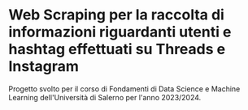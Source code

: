 # Web Scraping per la raccolta di informazioni riguardanti utenti e hashtag effettuati su Threads e Instagram
Progetto svolto per il corso di Fondamenti di Data Science e Machine Learning dell'Università di Salerno per l'anno 2023/2024. 
